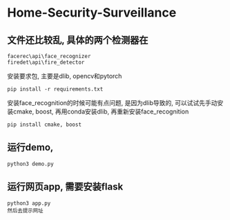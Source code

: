 # Home-Security-Surveillance
## 文件还比较乱, 具体的两个检测器在
```
facerec\api\face_recognizer
firedet\api\fire_detector
```
安装要求包, 主要是dlib, opencv和pytorch
```
pip install -r requirements.txt
```
安装face_recognition的时候可能有点问题, 是因为dlib导致的,  可以试试先手动安装cmake, boost, 再用conda安装dlib, 再重新安装face_recognition
```
pip install cmake, boost
```
## 运行demo, 
```
python3 demo.py
```
## 运行网页app, 需要安装flask
```
python3 app.py
然后去提示网址
```
